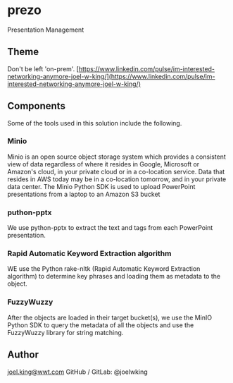 # prezo
Presentation Management

## Theme
Don't be left 'on-prem'. [https://www.linkedin.com/pulse/im-interested-networking-anymore-joel-w-king/](https://www.linkedin.com/pulse/im-interested-networking-anymore-joel-w-king/)

## Components
Some of the tools used in this solution include the following.

### Minio
Minio is an open source object storage system which provides a consistent view of data regardless of where it resides in Google, Microsoft or Amazon's cloud, in your private cloud or in a co-location service. Data that resides in AWS today may be in a co-location tomorrow, and in your private data center. The Minio Python SDK is used to upload PowerPoint presentations from a laptop to an Amazon S3 bucket

### puthon-pptx
We use python-pptx to extract the text and tags from each PowerPoint presentation.

### Rapid Automatic Keyword Extraction algorithm
WE use the Python rake-nltk (Rapid Automatic Keyword Extraction algorithm) to determine key phrases and loading them as metadata to the object.

### FuzzyWuzzy
After the objects are loaded in their target bucket(s), we use the MinIO Python SDK to query the metadata of all the objects and use the FuzzyWuzzy library for string matching.

## Author
joel.king@wwt.com GitHub / GitLab: @joelwking